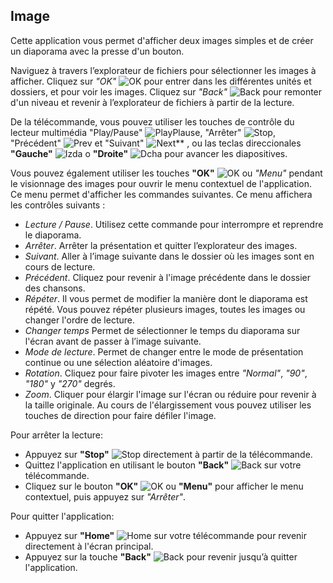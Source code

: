 ## Image

Cette application vous permet d'afficher deux images simples et de créer un diaporama avec la presse d'un bouton.

Naviguez à travers l’explorateur de fichiers pour sélectionner les images à afficher.
Cliquez sur *"OK"* ![OK](http://static.energysistem.com/images/manuals/42162/5501c8043769d.jpg) pour entrer dans les différentes unités et dossiers, et pour voir les images. Cliquez sur *"Back"* ![Back](http://static.energysistem.com/images/manuals/42162/5501c809057e9.jpg) pour remonter d'un niveau et revenir à l’explorateur de fichiers à partir de la lecture.

De la télécommande, vous pouvez utiliser les touches de contrôle du lecteur multimédia  "Play/Pause" 
![PlayPlause](http://static.energysistem.com/images/manuals/42162/5501c84d1a18d.jpg), "Arrêter" ![Stop](http://static.energysistem.com/images/manuals/42162/5501c871719ec.jpg), "Précédent" ![Prev](http://static.energysistem.com/images/manuals/42162/5501c859394dc.jpg) et "Suivant" ![Next](http://static.energysistem.com/images/manuals/42162/5501c83524ac9.jpg)** , ou las teclas direccionales **"Gauche"** ![Izda](http://static.energysistem.com/images/manuals/42162/5501c827e464c.jpg) o **"Droite"** ![Dcha](http://static.energysistem.com/images/manuals/42162/5501c819dd674.jpg) pour avancer les diapositives.

Vous pouvez également utiliser les touches **"OK"** ![OK](http://static.energysistem.com/images/manuals/42162/5501c8043769d.jpg) ou *"Menu"* pendant le visionnage des images pour ouvrir le menu contextuel de l'application. Ce menu permet d'afficher les commandes suivantes. Ce menu affichera les contrôles suivants :

- *Lecture / Pause*. Utilisez cette commande pour interrompre et reprendre le diaporama.
- *Arrêter*. Arrêter la présentation et quitter l’explorateur des images.
- *Suivant*. Aller à l’image suivante dans le dossier où les images sont en cours de lecture.
- *Précédent*. Cliquez pour revenir à l'image précédente dans le dossier des chansons.
- *Répéter*. Il vous permet de modifier la manière dont le diaporama est répété. Vous pouvez répéter plusieurs images, toutes les images ou changer l'ordre de lecture.
- *Changer temps* Permet de sélectionner le temps du diaporama sur l'écran avant de passer à l’image suivante.
- *Mode de lecture*. Permet de changer entre le mode de présentation continue ou une sélection aléatoire d'images.
- *Rotation*. Cliquez pour faire pivoter les images entre *"Normal"*, *"90"*, *"180"* y *"270"* degrés.
- *Zoom*. Cliquer pour élargir l'image sur l'écran ou réduire pour revenir à la taille originale. Au cours de l'élargissement vous pouvez utiliser les touches de direction pour faire défiler l'image.


Pour arrêter la lecture:
- Appuyez sur **"Stop"** ![Stop](http://static.energysistem.com/images/manuals/42162/5501c871719ec.jpg) directement à partir de la télécommande.
- Quittez l'application en utilisant le bouton **"Back"** ![Back](http://static.energysistem.com/images/manuals/42162/5501c809057e9.jpg) sur votre télécommande.
- Cliquez sur le bouton **"OK"** ![OK](http://static.energysistem.com/images/manuals/42162/5501c8043769d.jpg) ou **"Menu"** pour afficher le menu contextuel, puis appuyez sur *"Arrêter"*.

Pour quitter l'application:
- Appuyez sur **"Home"** ![Home](http://static.energysistem.com/images/manuals/42162/5501c8a118989.jpg) sur votre télécommande pour revenir directement à l'écran principal.
- Appuyez sur la touche **"Back"** ![Back](http://static.energysistem.com/images/manuals/42162/5501c809057e9.jpg) pour revenir jusqu’à quitter l'application.





